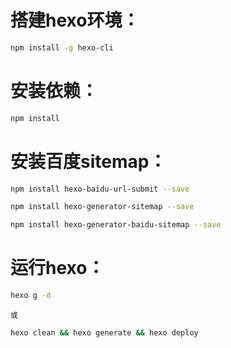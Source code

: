 # 搭建hexo环境：
```bash
npm install -g hexo-cli
```
# 安装依赖：
```bash
npm install
```
# 安装百度sitemap：
```bash
npm install hexo-baidu-url-submit --save
```
```bash
npm install hexo-generator-sitemap --save
```
```bash
npm install hexo-generator-baidu-sitemap --save
```
# 运行hexo：
```bash
hexo g -d
``` 
    或
```bash
hexo clean && hexo generate && hexo deploy
```
    